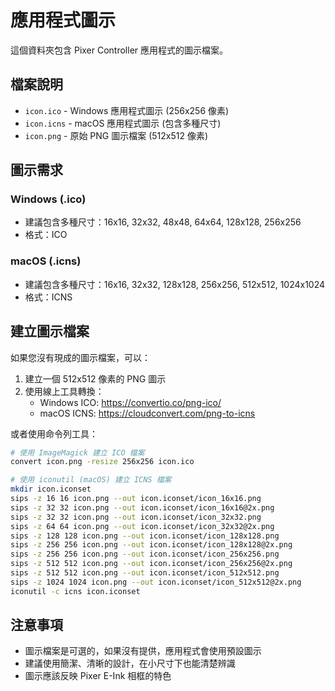 # 應用程式圖示

這個資料夾包含 Pixer Controller 應用程式的圖示檔案。

## 檔案說明

- `icon.ico` - Windows 應用程式圖示 (256x256 像素)
- `icon.icns` - macOS 應用程式圖示 (包含多種尺寸)
- `icon.png` - 原始 PNG 圖示檔案 (512x512 像素)

## 圖示需求

### Windows (.ico)
- 建議包含多種尺寸：16x16, 32x32, 48x48, 64x64, 128x128, 256x256
- 格式：ICO

### macOS (.icns)  
- 建議包含多種尺寸：16x16, 32x32, 128x128, 256x256, 512x512, 1024x1024
- 格式：ICNS

## 建立圖示檔案

如果您沒有現成的圖示檔案，可以：

1. 建立一個 512x512 像素的 PNG 圖示
2. 使用線上工具轉換：
   - Windows ICO: https://convertio.co/png-ico/
   - macOS ICNS: https://cloudconvert.com/png-to-icns

或者使用命令列工具：

```bash
# 使用 ImageMagick 建立 ICO 檔案
convert icon.png -resize 256x256 icon.ico

# 使用 iconutil (macOS) 建立 ICNS 檔案
mkdir icon.iconset
sips -z 16 16 icon.png --out icon.iconset/icon_16x16.png
sips -z 32 32 icon.png --out icon.iconset/icon_16x16@2x.png
sips -z 32 32 icon.png --out icon.iconset/icon_32x32.png
sips -z 64 64 icon.png --out icon.iconset/icon_32x32@2x.png
sips -z 128 128 icon.png --out icon.iconset/icon_128x128.png
sips -z 256 256 icon.png --out icon.iconset/icon_128x128@2x.png
sips -z 256 256 icon.png --out icon.iconset/icon_256x256.png
sips -z 512 512 icon.png --out icon.iconset/icon_256x256@2x.png
sips -z 512 512 icon.png --out icon.iconset/icon_512x512.png
sips -z 1024 1024 icon.png --out icon.iconset/icon_512x512@2x.png
iconutil -c icns icon.iconset
```

## 注意事項

- 圖示檔案是可選的，如果沒有提供，應用程式會使用預設圖示
- 建議使用簡潔、清晰的設計，在小尺寸下也能清楚辨識
- 圖示應該反映 Pixer E-Ink 相框的特色
